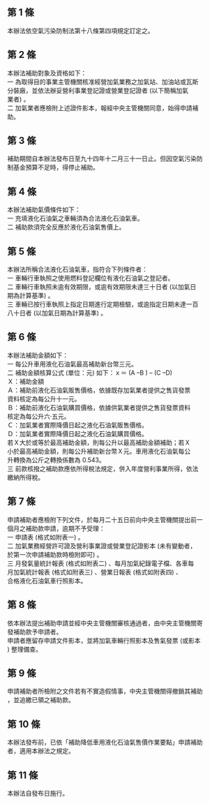 第 1 條
-------
本辦法依空氣污染防制法第十八條第四項規定訂定之。

第 2 條
-------
本辦法補助對象及資格如下：  
一  為取得目的事業主管機關核准經營加氣業務之加氣站、加油站或瓦斯  
    分裝廠，並依法辦妥營利事業登記證或營業登記證者 (以下簡稱加氣  
    業者) 。  
二  加氣業者應檢附上述證件影本，報經中央主管機關同意，始得申請補  
    助。

第 3 條
-------
補助期間自本辦法發布日至九十四年十二月三十一日止。但因空氣污染防  
制基金預算不足時，得停止補助。

第 4 條
-------
本辦法補助氣價條件如下：  
一  充填液化石油氣之車輛須為合法液化石油氣車。  
二  補助款須完全反應於液化石油氣售價上。

第 5 條
-------
本辦法所稱合法液化石油氣車，指符合下列條件者：  
一  車輛行車執照之使用燃料登記欄位有液化石油氣之登記者。  
二  車輛行車執照未逾有效期限，或逾有效期限未達三十日者 (以加氣日  
    期為計算基準) 。  
三  車輛已按行車執照上指定日期進行定期檢驗，或逾指定日期未達一百  
    八十日者 (以加氣日期為計算基準) 。

第 6 條
-------
本辦法補助金額如下：  
一  每公升車用液化石油氣最高補助新台幣三元。  
二  補助金額核算公式 (單位：元) 如下：ｘ＝ (A –B ) – (C –D)  
    Ｘ：補助金額  
    Ａ：補助前液化石油氣販售價格，依據既存加氣業者提供之售貨發票  
        資料核定為每公升十一元。  
    Ｂ：補助前液化石油氣購買價格，依據供氣業者提供之售貨發票資料  
        核定為每公升六‧五元。  
    Ｃ：加氣業者實際降價日起之液化石油氣販售價格。  
    Ｄ：加氣業者實際降價日起之液化石油氣購買價格。  
    若Ｘ大於或等於最高補助金額，則每公升以最高補助金額補助；若Ｘ  
    小於最高補助金額，則每公升補助新台幣Ｘ元。車用液化石油氣每公  
    升轉換為公斤之轉換係數為 0.543。  
三  前款核撥之補助款應依所得稅法規定，併入年度營利事業所得，依法  
    繳納所得稅。

第 7 條
-------
申請補助者應檢附下列文件，於每月二十五日前向中央主管機關提出前一  
個月之補助款申請，逾期不予受理：  
一  申請表 (格式如附表一) 。  
二  加氣業務經營許可證及營利事業證或營業登記證影本 (未有變動者，  
    於第一次申請補助款時檢附即可) 。  
三  月發氣量統計報表 (格式如附表二) 、每月加氣紀錄電子檔、各車每  
    月加氣統計報表 (格式如附表三) 、營業日報表 (格式如附表四) 、  
    合格液化石油氣車行照影本。

第 8 條
-------
依本辦法提出補助申請並經中央主管機關審核通過者，由中央主管機關寄  
發補助款予申請者。  
申請者應留存申請文件影本，並將加氣車輛行照影本及售氣發票 (或影本  
) 整理備查。

第 9 條
-------
申請補助者所檢附之文件若有不實造假情事，中央主管機關得撤銷其補助  
，並追繳已領之補助款。

第 10 條
--------
本辦法發布前，已依「補助降低車用液化石油氣售價作業要點」申請補助  
者，適用本辦法之規定。

第 11 條
--------
本辦法自發布日施行。

